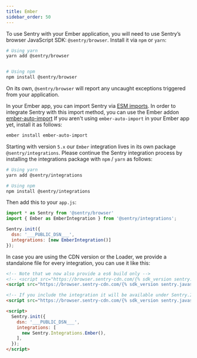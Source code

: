 ```yaml
---
title: Ember
sidebar_order: 50
---
```

<!-- WIZARD -->
To use Sentry with your Ember application, you will need to use Sentry’s browser JavaScript SDK: `@sentry/browser`.
Install it via `npm` or `yarn`:

```bash
# Using yarn
yarn add @sentry/browser


# Using npm
npm install @sentry/browser
```

On its own, `@sentry/browser` will report any uncaught exceptions triggered from your application.

In your Ember app, you can import Sentry via [ESM imports](https://developer.mozilla.org/en-US/docs/Web/JavaScript/Reference/Statements/import).
In order to integrate Sentry with this import method, you can use the Ember addon [ember-auto-import](https://emberobserver.com/addons/ember-auto-import)
If you aren't using `ember-auto-import` in your Ember app yet, install it as follows:

```bash
ember install ember-auto-import
```

Starting with version `5.x` our `Ember` integration lives in its own package `@sentry/integrations`.
Please continue the Sentry integration process by installing the integrations package with `npm` / `yarn` as follows:

```bash
# Using yarn
yarn add @sentry/integrations

# Using npm
npm install @sentry/integrations
```

Then add this to your `app.js`:

```javascript
import * as Sentry from '@sentry/browser'
import { Ember as EmberIntegration } from '@sentry/integrations';

Sentry.init({
  dsn: '___PUBLIC_DSN___',
  integrations: [new EmberIntegration()]
});
```

In case you are using the CDN version or the Loader, we provide a standalone file for every integration, you can use it
like this:

```html
<!-- Note that we now also provide a es6 build only -->
<!-- <script src="https://browser.sentry-cdn.com/{% sdk_version sentry.javascript.browser %}/bundle.es6.min.js" integrity="{% sdk_cdn_checksum sentry.javascript.browser latest bundle.es6.min.js %}" crossorigin="anonymous"></script> -->
<script src="https://browser.sentry-cdn.com/{% sdk_version sentry.javascript.browser %}/bundle.min.js" integrity="{% sdk_cdn_checksum sentry.javascript.browser latest bundle.min.js %}" crossorigin="anonymous"></script>

<!-- If you include the integration it will be available under Sentry.Integrations.Ember -->
<script src="https://browser.sentry-cdn.com/{% sdk_version sentry.javascript.browser %}/ember.min.js" crossorigin="anonymous"></script>

<script>
  Sentry.init({
    dsn: '___PUBLIC_DSN___',
    integrations: [
      new Sentry.Integrations.Ember(),
    ],
  });
</script>
```

<!-- TODO-ADD-VERIFICATION-EXAMPLE -->
<!-- ENDWIZARD -->
